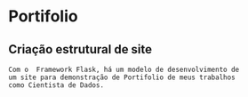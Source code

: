# Portifolio

## Criação estrutural de site

    Com o  Framework Flask, há um modelo de desenvolvimento de 
    um site para demonstração de Portifolio de meus trabalhos
    como Cientista de Dados.
